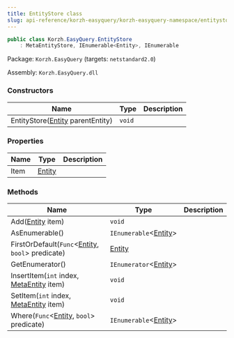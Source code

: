 ```yaml
---
title: EntityStore class
slug: api-reference/korzh-easyquery/korzh-easyquery-namespace/entitystore-class
---
```

```csharp
public class Korzh.EasyQuery.EntityStore
    : MetaEntityStore, IEnumerable<Entity>, IEnumerable

```
Package: `Korzh.EasyQuery` (targets: `netstandard2.0`)

Assembly: `Korzh.EasyQuery.dll`

### Constructors

| Name | Type | Description | 
| --- | --- | --- | 
| EntityStore([Entity](api-reference/korzh-easyquery/korzh-easyquery-namespace/entity-class) parentEntity) | `void` |  | 


### Properties

| Name | Type | Description | 
| --- | --- | --- | 
| Item | [Entity](api-reference/korzh-easyquery/korzh-easyquery-namespace/entity-class) |  | 


### Methods

| Name | Type | Description | 
| --- | --- | --- | 
| Add([Entity](api-reference/korzh-easyquery/korzh-easyquery-namespace/entity-class) item) | `void` |  | 
| AsEnumerable() | `IEnumerable`&lt;[Entity](api-reference/korzh-easyquery/korzh-easyquery-namespace/entity-class)&gt; |  | 
| FirstOrDefault(`Func`&lt;[Entity](api-reference/korzh-easyquery/korzh-easyquery-namespace/entity-class), `bool`&gt; predicate) | [Entity](api-reference/korzh-easyquery/korzh-easyquery-namespace/entity-class) |  | 
| GetEnumerator() | `IEnumerator`&lt;[Entity](api-reference/korzh-easyquery/korzh-easyquery-namespace/entity-class)&gt; |  | 
| InsertItem(`int` index, [MetaEntity](api-reference/easydata-core/easydata-namespace/metaentity-class) item) | `void` |  | 
| SetItem(`int` index, [MetaEntity](api-reference/easydata-core/easydata-namespace/metaentity-class) item) | `void` |  | 
| Where(`Func`&lt;[Entity](api-reference/korzh-easyquery/korzh-easyquery-namespace/entity-class), `bool`&gt; predicate) | `IEnumerable`&lt;[Entity](api-reference/korzh-easyquery/korzh-easyquery-namespace/entity-class)&gt; |  |